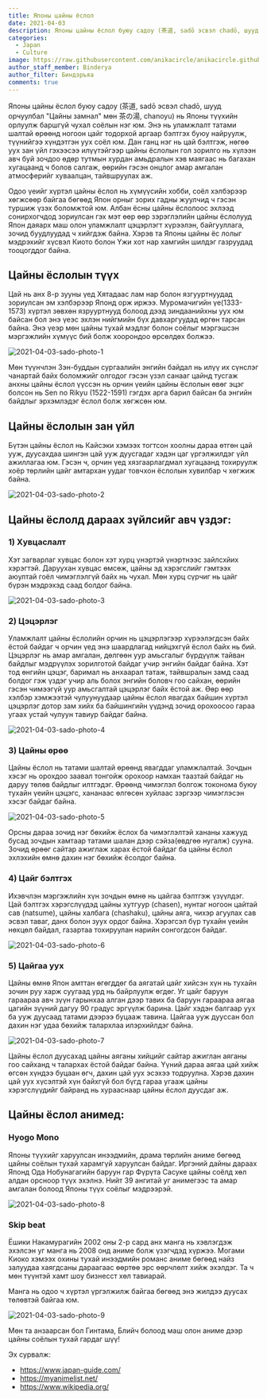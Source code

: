 ```yaml
---
title: Японы цайны ёслол 
date: 2021-04-03
description: Японы цайны ёслол буюу садоу (茶道, sadō эсвэл chadō, шууд орчуулбал "Цайны замнал" мөн 茶の湯, chanoyu) нь Японы түүхийн орлуулж баршгүй чухал соёлын нэг юм. 
categories:
  - Japan
  - Culture
image: https://raw.githubusercontent.com/anikacircle/anikacircle.github.io/main/.images/2021-04-03-sado-cover.jpeg
author_staff_member: Binderya
author_filter: Биндэръяа
comments: true
---
```


Японы цайны ёслол буюу садоу (茶道, sadō эсвэл chadō, шууд орчуулбал "Цайны замнал" мөн 茶の湯, chanoyu) нь Японы түүхийн орлуулж баршгүй чухал соёлын нэг юм. Энэ нь уламжлалт татами шалтай өрөөнд ногоон цайг тодорхой аргаар бэлтгэх буюу найруулж, түүнийгээ хүндэтгэн уух соёл юм. Дан ганц нэг нь цай бэлтгэж, нөгөө уух зан үйл гэхээсээ илүүтэйгээр цайны ёслолын гол зорилго нь хүлээн авч буй зочдоо өдөр тутмын хурдан амьдралын хэв маягаас нь багахан хугацаанд ч болов салгаж, өөрийн гэсэн онцлог амар амгалан атмосферийг хуваалцан, тайвшруулах аж.

Одоо үеийг хүртэл цайны ёслол нь хүмүүсийн хобби, соёл хэлбэрээр хөгжсөөр байгаа бөгөөд Япон орныг зорих гадны жуулчид ч гэсэн туршиж үзэх боломжтой юм. Албан ёсны цайны ёслолоос эхлээд сонирхогчдод зориулсан гэх мэт өөр өөр зэрэглэлийн цайны ёслолууд Япон даяарх маш олон уламжлалт цэцэрлэгт хүрээлэн, байгууллага, зочид буудлуудад ч хийгдэж байна. Хэрэв та Японы цайны ёс лолыг мэдрэхийг хүсвэл Киото болон Үжи хот нар хамгийн шилдэг газруудад тооцогддог байна.  

## Цайны ёслолын түүх
Цай нь анх 8-р зууны үед Хятадаас лам нар болон язгууртнуудад зориулсан эм хэлбэрээр Японд орж иржээ. Муромачигийн үе(1333-1573) хүртэл зөвхөн язрууртнууд болоод дээд зиндаанийхны уух юм байсан бол энэ үеэс эхлэн нийгмийн бүх давхаргуудад өргөн тарсан байна. Энэ үеэр мөн цайны тухай мэдлэг болон соёлыг мэргэшсэн мэргэжлийн хүмүүс бий болж хоорондоо өрсөлдөх болжээ.

![2021-04-03-sado-photo-1](https://raw.githubusercontent.com/anikacircle/anikacircle.github.io/main/.images/2021-04-03-sado-photo-1.jpeg)

Мөн түүнчлэн Зэн-буддын сургаалийн энгийн байдал нь илүү их сүнслэг чанартай байх боломжийг олгодог гэсэн үзэл санааг цайнд тусгаж анхны цайны ёслол үүссэн нь орчин үеийн цайны ёслолын өвөг эцэг болсон нь Sen no Rikyu (1522-1591) гэгдэх арга барил байсан ба энгийн байдлыг эрхэмлэдэг ёслол болж хөгжсөн юм.

## Цайны ёслолын зан үйл 
Бүтэн цайны ёслол нь Кайсэки хэмээх тогтсон хоолны дараа өтгөн цай ууж, дуусахдаа шингэн цай ууж дуусгадаг хэдэн цаг үргэлжилдэг үйл ажиллагаа юм. Гэсэн ч, орчин үед хязгаарлагдмал хугацаанд тохируулж хоёр төрлийн цайг амтархан уудаг товчхон ёслолын хувилбар ч хөгжиж байна. 

![2021-04-03-sado-photo-2](https://raw.githubusercontent.com/anikacircle/anikacircle.github.io/main/.images/2021-04-03-sado-photo-2.jpeg)

## Цайны ёслолд дараах зүйлсийг авч үздэг:
### 1) Хувцаслалт 
Хэт загварлаг хувцас болон хэт хурц үнэртэй үнэртнээс зайлсхйих хэрэгтэй. Даруухан хувцас өмсөж, цайны эд хэрэгслийг гэмтээх аюултай гоёл чимэглэлгүй байх нь чухал. Мөн хурц сүрчиг нь цайг бүрэн мэдрэхэд саад болдог байна.

![2021-04-03-sado-photo-3](https://raw.githubusercontent.com/anikacircle/anikacircle.github.io/main/.images/2021-04-03-sado-photo-3.jpeg)

### 2) Цэцэрлэг
Уламжлалт цайны ёслолийн орчин нь цэцэрлэгээр хүрээлэгдсэн байх ёстой байдаг ч орчин үед энэ шаардлагад нийцэхгүй ёслол байх нь бий. Цэцэрлэг нь амар амгалан, дөлгөөн уур амьсгалыг бүрдүүлж тайван байдлыг мэдрүүлэх зорилготой байдаг учир энгийн байдаг байна. Хэт тод өнгийн цэцэг, баримал нь анхаарал татаж, тайвшралын замд саад болдог гэж үздэг учир аль болох энгийн боловч гоо сайхан, өөрийн гэсэн чимээгүй уур амьсгалтай цэцэрлэг байх ёстой аж. Өөр өөр хэлбэр хэмжээтэй чулуунуудаар цайны ёслол явагдах байшин хүртэл цэцэрлэг дотор зам хийх ба байшингийн үүдэнд зочид орохоосоо гараа угаах устай чулуун тавиур байдаг байна.

![2021-04-03-sado-photo-4](https://raw.githubusercontent.com/anikacircle/anikacircle.github.io/main/.images/2021-04-03-sado-photo-4.jpeg)

### 3) Цайны өрөө 
Цайны ёслол нь татами шалтай өрөөнд явагддаг уламжлалтай. Зочдын хэсэг нь орохдоо заавал тонгойж орохоор намхан таазтай байдаг нь даруу  төлөв байдлыг илтгэдэг. Өрөөнд чимэглэл болгож токонома буюу тухайн үеийн цэцэгс, хананаас өлгөсөн хуйлаас зэргээр чимэглэсэн хэсэг байдаг байна. 

![2021-04-03-sado-photo-5](https://raw.githubusercontent.com/anikacircle/anikacircle.github.io/main/.images/2021-04-03-sado-photo-5.jpeg)

Орсны дараа зочид нэг бөхийж ёслох ба чимэглэлтэй хананы хажууд бусад зочдын хамтаар татами шалан дээр сэйза(өвдгөө нугалж) сууна. Зочид өрөөг сайтар ажиглаж харах ёстой байдаг ба цайны ёслол эхлэхийн өмнө дахин нэг бөхийж ёсолдог байна. 

### 4) Цайг бэлтгэх
Ихэвчлэн мэргэжлийн хүн зочдын өмнө нь цайгаа бэлтгэж үзүүлдэг. Цай бэлтгэх хэрэгслүүдэд цайны хутгуур (chasen), нунтаг ногоон цайтай сав (natsume), цайны халбага (chashaku), цайны аяга, чихэр агуулах сав эсвэл таваг, данх болон зуух ордог байна. Хэрэгсэл бүр тухайн үеийн нөхцөл байдал, газартаа тохируулан нарийн сонгогдсон байдаг.

![2021-04-03-sado-photo-6](https://raw.githubusercontent.com/anikacircle/anikacircle.github.io/main/.images/2021-04-03-sado-photo-6.jpeg)

### 5) Цайгаа уух
Цайны өмнө Япон амттан өгөгддөг ба аягатай цайг хийсэн хүн нь тухайн зочин руу харж суугаад урд нь байрлуулж өгдөг. Уг цайг баруун гараараа авч зүүн гарынхаа алган дээр тавих ба баруун гараараа аягаа цагийн зүүний дагуу 90 градус эргүүлж барина. Цайг хэдэн балгаар уух ба ууж дуусаад татами дээрээ буцааж тавина. Цайгаа ууж дууссан бол дахин нэг удаа бөхийж талархлаа илэрхийлдэг байна. 

![2021-04-03-sado-photo-7](https://raw.githubusercontent.com/anikacircle/anikacircle.github.io/main/.images/2021-04-03-sado-photo-7.jpeg)

Цайны ёслол дуусахад цайны аяганы хийцийг сайтар ажиглан аяганы гоо сайханд ч  талархах ёстой байдаг байна. Үүний дараа аягаа цай хийж өгсөн хүндээ буцаан өгч, дахин цай уух эсэхээ тодруулна. Хэрэв дахин цай уух хүсэлтэй хүн байхгүй бол бүгд гараа угааж цайны хэрэгслүүдийг байранд нь хурааснаар цайны ёслол дуусдаг аж.

## Цайны ёслол анимед:
### Hyogo Mono 
Японы түүхийг харуулсан инээдмийн, драма төрлийн аниме бөгөөд цайны соёлын тухай харамгүй харуулсан байдаг. Иргэний дайны дараах Японд Ода Нобунагагийн баруун гар Фүрүта Сасуке цайны соёлд хөл алдан орсноор түүх эхэлнэ.
Нийт 39 ангитай уг анимегээс та амар амгалан болоод Японы түүх соёлыг мэдрээрэй. 

![2021-04-03-sado-photo-8](https://raw.githubusercontent.com/anikacircle/anikacircle.github.io/main/.images/2021-04-03-sado-photo-8.jpeg)

### Skip beat
Ёшики Накамурагийн 2002 оны 2-р сард анх манга нь хэвлэгдэж эхэлсэн уг манга нь 2008 онд аниме болж үзэгчдэд хүржээ. Могами Киоко хэмээх охины тухай инээдмийн романс аниме бөгөөд найз залуудаа хаягдсаны дараагаас өөртөө эрс өөрчлөлт хийж эхэлдэг. Та ч мөн түүнтэй хамт шоу бизнесст хөл тавиарай.

Манга нь одоо ч хүртэл үргэлжилж байгаа бөгөөд энэ жилдээ дуусах төлөвтэй байгаа юм. 

![2021-04-03-sado-photo-9](https://raw.githubusercontent.com/anikacircle/anikacircle.github.io/main/.images/2021-04-03-sado-photo-9.png)

Мөн та анзаарсан бол Гинтама, Блийч болоод маш олон аниме дээр цайны соёлын тухай гардаг шүү!

Эх сурвалж:
 - https://www.japan-guide.com/
 - https://myanimelist.net/
 - https://www.wikipedia.org/
